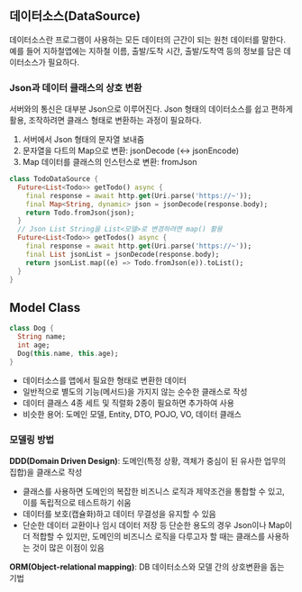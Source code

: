 ## 데이터소스(DataSource)
데이터소스란 프로그램이 사용하는 모든 데이터의 근간이 되는 원천 데이터를 말한다.
예를 들어 지하철앱에는 지하철 이름, 출발/도착 시간, 출발/도착역 등의 정보를 담은 데이터소스가 필요하다.

### Json과 데이터 클래스의 상호 변환
서버와의 통신은 대부분 Json으로 이루어진다. Json 형태의 데이터소스를 쉽고 편하게 활용, 조작하려면 클래스 형태로 변환하는 과정이 필요하다.
1. 서버에서 Json 형태의 문자열 보내줌
2. 문자열을 다트의 Map으로 변환: jsonDecode (<-> jsonEncode)
3. Map 데이터를 클래스의 인스턴스로 변환: fromJson

```dart
class TodoDataSource {
  Future<List<Todo>> getTodo() async {
    final response = await http.get(Uri.parse('https://~'));
    final Map<String, dynamic> json = jsonDecode(response.body);
    return Todo.fromJson(json);
  }
  // Json List String을 List<모델>로 변경하려면 map() 활용
  Future<List<Todo>> getTodos() async {
    final response = await http.get(Uri.parse('https://~'));
    final List jsonList = jsonDecode(response.body);
    return jsonList.map((e) => Todo.fromJson(e)).toList();
  }
}
```
## Model Class
```dart
class Dog {
  String name;
  int age;
  Dog(this.name, this.age);
}
```
- 데이터소스를 앱에서 필요한 형태로 변환한 데이터
- 일반적으로 별도의 기능(메서드)을 가지지 않는 순수한 클래스로 작성
- 데이터 클래스 4종 세트 및 직렬화 2종이 필요하면 추가하여 사용
- 비슷한 용어: 도메인 모델, Entity, DTO, POJO, VO, 데이터 클래스

### 모델링 방법
**DDD(Domain Driven Design)**: 도메인(특정 상황, 객체가 중심이 된 유사한 업무의 집합)을 클래스로 작성
- 클래스를 사용하면 도메인의 복잡한 비즈니스 로직과 제약조건을 통합할 수 있고, 이를 독립적으로 테스트하기 쉬움
- 데이터를 보호(캡슐화)하고 데이터 무결성을 유지할 수 있음
- 단순한 데이터 교환이나 임시 데이터 저장 등 단순한 용도의 경우 Json이나 Map이 더 적합할 수 있지만, 도메인의 비즈니스 로직을 다루고자 할 때는 클래스를 사용하는 것이 많은 이점이 있음

**ORM(Object-relational mapping)**: DB 데이터소스와 모델 간의 상호변환을 돕는 기법